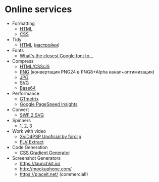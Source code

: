 # Online services
- Formatting
  * [HTML](http://www.freeformatter.com/html-formatter.html)
  * [CSS](http://csscomb.com/online)
- Tidy
  * [HTML](https://infohound.net/tidy/) ([настройки](https://pbs.twimg.com/media/CQi9HwCWIAAuVlc.png))
- Fonts
  * [What's the closest Google font to...](http://joelcrawfordsmith.com/closest-font/)
- Compress
  * [HTML/CSS/JS](http://refresh-sf.com/)
  * [PNG](http://compresspng.com/) (конвертация PNG24 в PNG8+Alpha канал+оптимизация)
  * [JPG](http://compressjpeg.com/)
  * [SVG](https://jakearchibald.github.io/svgomg/)
  * [Base64](http://b64.io/)
- Performance
  * [GTmetrix](http://gtmetrix.com/)
  * [Google PageSpeed Insights](https://developers.google.com/speed/pagespeed/insights/)
- Convert
  * [SWF 2 SVG](http://riaxe.com/online-swf-to-svg-converter/)
- Spinners
  * [1](http://tobiasahlin.com/spinkit/), [2](http://projects.lukehaas.me/css-loaders/), [3](http://connoratherton.com/loaders)
- Work with video
  * [XviD4PSP Unoficial by forclip](https://code.google.com/p/xvid4psp/)
  * [FLV Extract](http://www.moitah.net/)
- Code Generation
  * [CSS Gradient Generator](http://www.colorzilla.com/gradient-editor/)
- Screenshot Generators
  * https://launchkit.io/
  * http://mockuphone.com/
  * https://placeit.net/ (commercial!)
